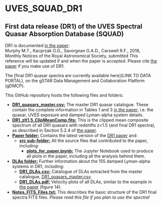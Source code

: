 # UVES_SQUAD_DR1
## First data release (DR1) of the UVES Spectral Quasar Absorption Database (SQUAD)

DR1 is documented [in the paper](Paper/DR1_paper_submitted_2018-08-10.pdf):  
Murphy M.T., Kacprzak G.G., Savorgnan G.A.D., Carswell R.F.,
2018, Monthly Notices of the Royal Astronomical Society, submitted
This reference will be updated if and when the paper is accepted. Please cite [the paper](Paper/DR1_paper_submitted_2018-08-10.pdf) if you make use of DR1.

The [final DR1 quasar spectra are currently available here](LINK TO DATA PORTAL), on the gSTAR Data Management and Collaboration Platform (gDMCP).

This GitHub repository hosts the following files and folders:
- [**DR1_quasars_master.csv:**](DR1_quasars_master.csv) The master DR1 quasar catalogue. These contain the complete information in Tables 1 and 3 [in the paper](Paper/DR1_paper_submitted_2018-08-10.pdf), i.e. the quasar, UVES exposure and damped Lyman-alpha system details.
- [**DR1_zlt1.5_ClipMeanComp.fits:**](DR1_zlt1.5_ClipMeanComp.fits) This is the clipped mean composite spectrum of all DR1 quasars with redshifts z<1.5 (and final DR1 spectra), as described in Section 5.2.4 of [the paper](Paper/DR1_paper_submitted_2018-08-10.pdf).
- [**Paper folder:**](Paper/) Contains the latest version of the [DR1 paper](Paper/DR1_paper_submitted_2018-08-10.pdf) and:
  - [**src sub-folder:**](Paper/src) All the source files that contributed to the paper, including:
    - [**plots_for_paper.ipynb:**](Paper/src/plots_for_paper.ipynb) The Jupyter Notebook used to produce all plots in the paper, including all the analysis behind them.
- [**DLAs folder:**](DLAs/) Further information about the 155 damped Lyman-alpha systems in DR1, including:
  - [**DR1_DLAs.csv:**](DLAs/) Catalogue of DLAs extracted from the master catalogue, [DR1_quasars_master.csv](DR1_quasars_master.csv).
  - [**DR1_DLAs.pdf:**](DLAs/) Velocity plots of all DLAs, similar to the example in [the paper](Paper/DR1_paper_submitted_2018-08-10.pdf) (figure 14).
- [**Notes_FITS_Files.txt:**](Notes_FITS_Files.txt) This describes the basic structure of the DR1 final spectra FITS files. *Please read this file if you plan to use the spectra!*

